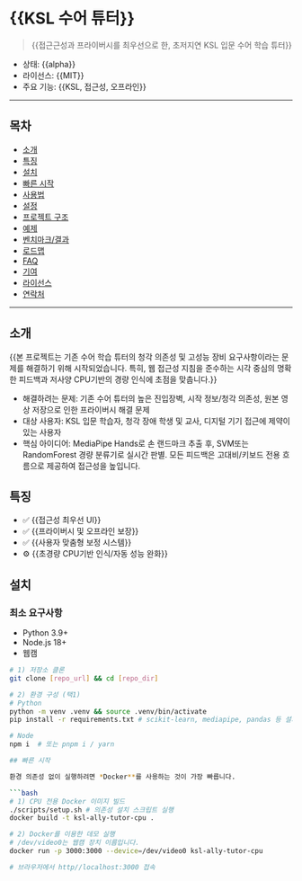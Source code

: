 # {{KSL 수어 튜터}}
> {{접근근성과 프라이버시를 최우선으로 한, 초저지연 KSL 입문 수어 학습 튜터}}

- 상태: {{alpha}}
- 라이선스: {{MIT}}
- 주요 기능: {{KSL, 접근성, 오프라인}}
---

## 목차
- [소개](#소개)
- [특징](#특징)
- [설치](#설치)
- [빠른 시작](#빠른-시작)
- [사용법](#사용법)
- [설정](#설정)
- [프로젝트 구조](#프로젝트-구조)
- [예제](#예제)
- [벤치마크/결과](#벤치마크결과)
- [로드맵](#로드맵)
- [FAQ](#faq)
- [기여](#기여)
- [라이선스](#라이선스)
- [연락처](#연락처)

---

## 소개
{{본 프로젝트는 기존 수어 학습 튜터의 청각 의존성 및 고성능 장비 요구사항이라는 문제를 해결하기 위해 시작되었습니다. 특히, 웹 접근성 지침을 준수하는 시각 중심의 명확한 피드백과 저사양 CPU기반의 경량 인식에 초점을 맞춥니다.}}
- 해결하려는 문제: 기존 수어 튜터의 높은 진입장벽, 시작 정보/청각 의존성, 원본 영상 저장으로 인한 프라이버시 해결 문제
- 대상 사용자: KSL 입문 학습자, 청각 장애 학생 및 교사, 디지털 기기 접근에 제약이 있는 사용자
- 핵심 아이디어: MediaPipe Hands로 손 랜드마크 추출 후, SVM또는 RandomForest 경량 분류기로 실시간 판별. 모든 피드백은 고대비/키보드 전용 흐름으로 제공하여 접근성을 높입니다.

## 특징
- ✅ {{접근성 최우선 UI}}
- ✅ {{프라이버시 및 오프라인 보장}}
- ✅ {{사용자 맞춤형 보정 시스템}}
- ⚙️ {{초경량 CPU기반 인식/자동 성능 완화}}


## 설치

### 최소 요구사항
* Python 3.9+
* Node.js 18+
* 웹캠

```bash
# 1) 저장소 클론
git clone [repo_url] && cd [repo_dir]

# 2) 환경 구성 (택1)
# Python
python -m venv .venv && source .venv/bin/activate
pip install -r requirements.txt # scikit-learn, mediapipe, pandas 등 설치

# Node
npm i  # 또는 pnpm i / yarn

## 빠른 시작

환경 의존성 없이 실행하려면 *Docker**를 사용하는 것이 가장 빠릅니다.

```bash
# 1) CPU 전용 Docker 이미지 빌드
./scripts/setup.sh # 의존성 설치 스크립트 실행
docker build -t ksl-ally-tutor-cpu .

# 2) Docker를 이용한 데모 실행
# /dev/video0는 웹캠 장치 이름입니다. 
docker run -p 3000:3000 --device=/dev/video0 ksl-ally-tutor-cpu

# 브라우저에서 http//localhost:3000 접속


